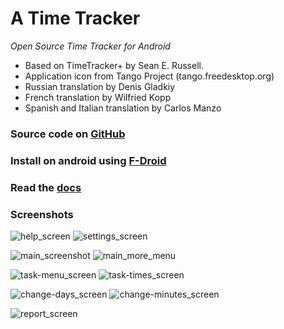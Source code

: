 A Time Tracker 
==============
*Open Source Time Tracker for Android*

- Based on TimeTracker+ by Sean E. Russell.
- Application icon from Tango Project (tango.freedesktop.org)
- Russian translation by Denis Gladkiy
- French translation by Wilfried Kopp
- Spanish and Italian translation by Carlos Manzo

### Source code on [GitHub](https://github.com/netmackan/ATimeTracker)

### Install on android using [F-Droid](https://f-droid.org/repository/browse/?fdfilter=atimetracker&fdid=com.markuspage.android.atimetracker)

### Read the [docs](../master/android-timetracker/docs/timetracker.md)

### Screenshots

![help_screen](../master/screenshots/help_screen.png) ![settings_screen](../master/screenshots/settings_screen.png)

![main_screenshot](../master/screenshots/main_screen.png) ![main_more_menu](../master/screenshots/main-more-menu_screen.png)

![task-menu_screen](../master/screenshots/task-menu_screen.png) ![task-times_screen](../master/screenshots/task-times_screen.png)

![change-days_screen](../master/screenshots/change-days_screen.png) ![change-minutes_screen](../master/screenshots/change-minutes_screen.png)

![report_screen](../master/screenshots/report_screen.png)


